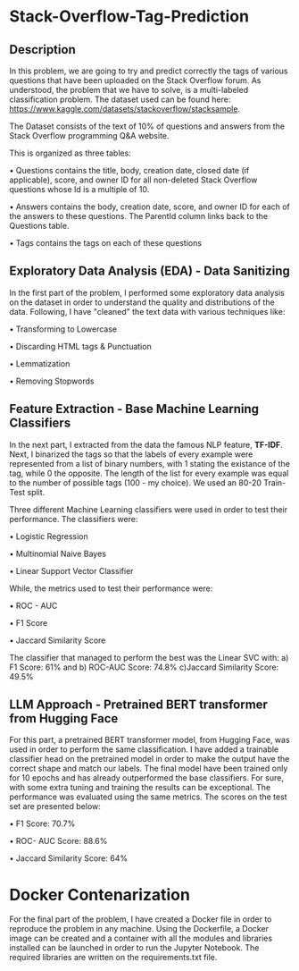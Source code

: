 # Stack-Overflow-Tag-Prediction

## Description
In this problem, we are going to try and predict correctly the tags of various questions that have been uploaded on the Stack Overflow forum. As understood, the problem that we have to solve, is a multi-labeled classification problem. The dataset used can be found here: https://www.kaggle.com/datasets/stackoverflow/stacksample.

The Dataset consists of the text of 10% of questions and answers from the Stack Overflow programming Q&A website.

This is organized as three tables:

&#8226; Questions contains the title, body, creation date, closed date (if applicable), score, and owner ID for all non-deleted Stack Overflow questions whose Id is a multiple of 10.

&#8226; Answers contains the body, creation date, score, and owner ID for each of the answers to these questions. The ParentId column links back to the Questions table.

&#8226; Tags contains the tags on each of these questions

## Exploratory Data Analysis (EDA) - Data Sanitizing

In the first part of the problem, I performed some exploratory data analysis on the dataset in order to understand the quality and distributions of the data. Following, I have "cleaned" the text data with various techniques like: 

&#8226; Transforming to Lowercase

&#8226; Discarding HTML tags & Punctuation

&#8226; Lemmatization 

&#8226; Removing Stopwords

## Feature Extraction - Base Machine Learning Classifiers

In the next part, I extracted from the data the famous NLP feature, **TF-IDF**. Next, I binarized the tags so that the labels of every example were represented from a list of binary numbers, with 1 stating the existance of the tag, while 0 the opposite. The length of the list for every example was equal to the number of possible tags (100 - my choice). We used an 80-20 Train-Test split.

Three different Machine Learning classifiers were used in order to test their performance. The classifiers were:

&#8226; Logistic Regression

&#8226; Multinomial Naive Bayes

&#8226; Linear Support Vector Classifier

While, the metrics used to test their performance were:

&#8226; ROC - AUC

&#8226; F1 Score

&#8226; Jaccard Similarity Score

The classifier that managed to perform the best was the Linear SVC with: a) F1 Score: 61% and b) ROC-AUC Score: 74.8% c)Jaccard Similarity Score: 49.5%

## LLM Approach - Pretrained BERT transformer from Hugging Face

For this part, a pretrained BERT transformer model, from Hugging Face, was used in order to perform the same classification. I have added a trainable classifier head on the pretrained model in order to make the output have the correct shape and match our labels. The final model have been trained only for 10 epochs and has already outperformed the base classifiers. For sure, with some extra tuning and training the results can be exceptional. The performance was evaluated using the same metrics. The scores on the test set are presented below:

&#8226; F1 Score: 70.7%

&#8226; ROC- AUC Score: 88.6%

&#8226; Jaccard Similarity Score: 64%

# Docker Contenarization 

For the final part of the problem, I have created a Docker file in order to reproduce the problem in any machine. Using the Dockerfile, a Docker image can be created and a container with all the modules and libraries installed can be launched in order to run the Jupyter Notebook. The required libraries are written on the requirements.txt file.

